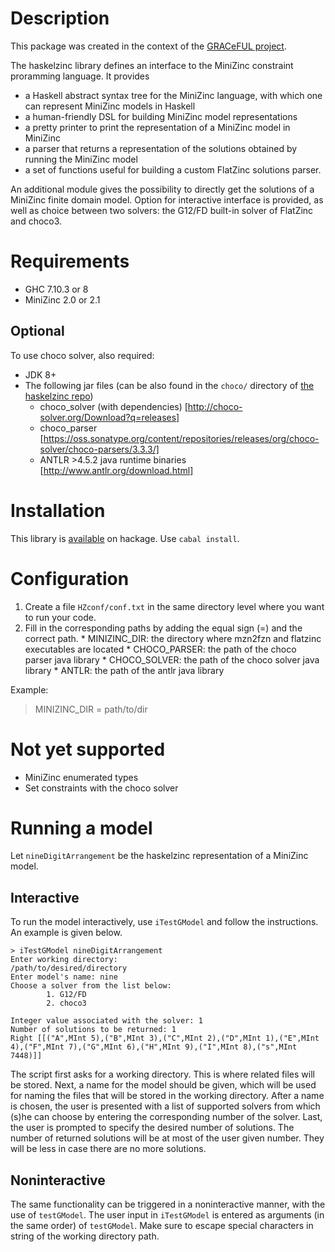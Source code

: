 # Description
This package was created in the context of the [GRACeFUL project](https://www.graceful-project.eu/).

The haskelzinc library defines an interface to the MiniZinc constraint proramming language. It provides

* a Haskell abstract syntax tree for the MiniZinc language, with which one can represent MiniZinc models in Haskell
* a human-friendly DSL for building MiniZinc model representations
* a pretty printer to print the representation of a MiniZinc model in MiniZinc
* a parser that returns a representation of the solutions obtained by running the MiniZinc model
* a set of functions useful for building a custom FlatZinc solutions parser.

An additional module gives the possibility to directly get the solutions of a MiniZinc finite domain model. 
Option for interactive interface is provided, as well as choice between two solvers: the G12/FD built-in 
solver of FlatZinc and choco3.

# Requirements
 * GHC 7.10.3 or 8
 * MiniZinc 2.0 or 2.1

## Optional
To use choco solver, also required:

   - JDK 8+
   - The following jar files (can be also found in the `choco/` directory of [the haskelzinc repo](https://github.com/GRACeFUL-project/haskelzinc))
     - choco_solver (with dependencies) [http://choco-solver.org/Download?q=releases]
     - choco_parser [https://oss.sonatype.org/content/repositories/releases/org/choco-solver/choco-parsers/3.3.3/]
     - ANTLR >4.5.2 java runtime binaries [http://www.antlr.org/download.html]

# Installation
This library is [available](https://hackage.haskell.org/package/haskelzinc) on hackage. Use `cabal install`.

# Configuration
  1. Create a file `HZconf/conf.txt` in the same directory level where you want to run your code.
  2. Fill in the corresponding paths by adding the equal sign (=) and the correct path.
    * MINIZINC_DIR: the directory where mzn2fzn and flatzinc executables are located
    * CHOCO_PARSER: the path of the choco parser java library
    * CHOCO_SOLVER: the path of the choco solver java library
    * ANTLR: the path of the antlr java library

Example:

> MINIZINC_DIR = path/to/dir

# Not yet supported
 * MiniZinc enumerated types
 * Set constraints with the choco solver

# Running a model
Let `nineDigitArrangement` be the haskelzinc representation of a MiniZinc model.

## Interactive
To run the model interactively, use `iTestGModel` and follow the instructions. An example is given below. 

```
> iTestGModel nineDigitArrangement
Enter working directory:
/path/to/desired/directory
Enter model's name: nine
Choose a solver from the list below:
        1. G12/FD
        2. choco3

Integer value associated with the solver: 1
Number of solutions to be returned: 1
Right [[("A",MInt 5),("B",MInt 3),("C",MInt 2),("D",MInt 1),("E",MInt 4),("F",MInt 7),("G",MInt 6),("H",MInt 9),("I",MInt 8),("s",MInt 7448)]]
```

The script first asks for a working directory. This is where related files will be stored. Next, a name for the model should be given, which will be used for naming the files that will be stored in the working directory. After a name is chosen, the user is presented with a list of supported solvers from which (s)he can choose by entering the corresponding number of the solver. Last, the user is prompted to specify the desired number of solutions. The number of returned solutions will be at most of the user given number. They will be less in case there are no more solutions.

## Noninteractive
The same functionality can be triggered in a noninteractive manner, with the use of `testGModel`. The user input in `iTestGModel` is entered as arguments (in the same order) of `testGModel`. Make sure to escape special characters in string of the working directory path.
